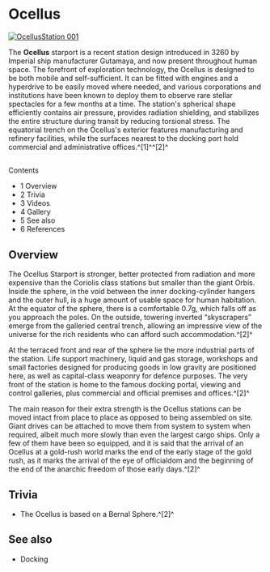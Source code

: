 # Ocellus
[![OcellusStation 001](https://static.wikia.nocookie.net/elite-dangerous/images/c/c2/OcellusStation_001.jpg/revision/latest/scale-to-width-down/300?cb=20150123074432)](https://static.wikia.nocookie.net/elite-dangerous/images/c/c2/OcellusStation_001.jpg/revision/latest?cb=20150123074432) 	 		 			 		 		 		 	 

The **Ocellus** starport is a recent station design introduced in 3260 by Imperial ship manufacturer Gutamaya, and now present throughout human space. The forefront of exploration technology, the Ocellus is designed to be both mobile and self-sufficient. It can be fitted with engines and a hyperdrive to be easily moved where needed, and various corporations and institutions have been known to deploy them to observe rare stellar spectacles for a few months at a time. The station's spherical shape efficiently contains air pressure, provides radiation shielding, and stabilizes the entire structure during transit by reducing torsional stress. The equatorial trench on the Ocellus's exterior features manufacturing and refinery facilities, while the surfaces nearest to the docking port hold commercial and administrative offices.^[1]^^[2]^

## 

Contents

- 1 Overview
- 2 Trivia
- 3 Videos
- 4 Gallery
- 5 See also
- 6 References

## Overview

The Ocellus Starport is stronger, better protected from radiation and more expensive than the Coriolis class stations but smaller than the giant Orbis. Inside the sphere, in the void between the inner docking-cylinder hangers and the outer hull, is a huge amount of usable space for human habitation. At the equator of the sphere, there is a comfortable 0.7g, which falls off as you approach the poles. On the outside, towering inverted “skyscrapers” emerge from the galleried central trench, allowing an impressive view of the universe for the rich residents who can afford such accommodation.^[2]^

At the terraced front and rear of the sphere lie the more industrial parts of the station. Life support machinery, liquid and gas storage, workshops and small factories designed for producing goods in low gravity are positioned here, as well as capital-class weaponry for defence purposes. The very front of the station is home to the famous docking portal, viewing and control galleries, plus commercial and official premises and offices.^[2]^

The main reason for their extra strength is the Ocellus stations can be moved intact from place to place as opposed to being assembled on site. Giant drives can be attached to move them from system to system when required, albeit much more slowly than even the largest cargo ships. Only a few of them have been so equipped, and it is said that the arrival of an Ocellus at a gold-rush world marks the end of the early stage of the gold rush, as it marks the arrival of the eye of officialdom and the beginning of the end of the anarchic freedom of those early days.^[2]^

## Trivia

- The Ocellus is based on a Bernal Sphere.^[2]^

## See also

- Docking